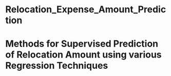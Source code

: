 # Relocation_Expense_Amount_Prediction
# Methods for Supervised Prediction of Relocation Amount using various Regression Techniques
